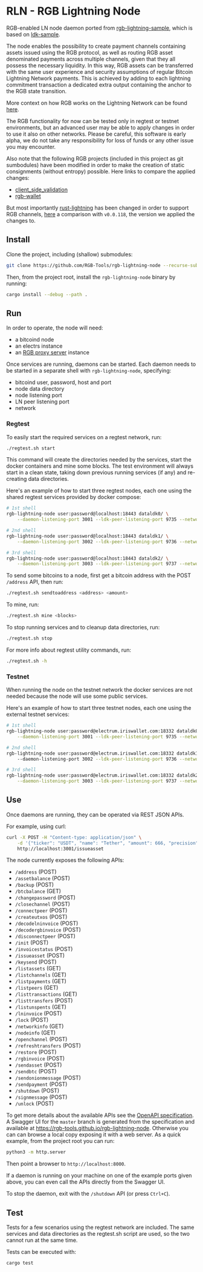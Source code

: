 # RLN - RGB Lightning Node

RGB-enabled LN node daemon ported from [rgb-lightning-sample], which is based
on [ldk-sample].

The node enables the possibility to create payment channels containing assets
issued using the RGB protocol, as well as routing RGB asset denominated
payments across multiple channels, given that they all possess the necessary
liquidity. In this way, RGB assets can be transferred with the same user
experience and security assumptions of regular Bitcoin Lightning Network
payments. This is achieved by adding to each lightning commitment transaction a
dedicated extra output containing the anchor to the RGB state transition.

More context on how RGB works on the Lightning Network can be found
[here](https://docs.rgb.info/lightning-network-compatibility).

The RGB functionality for now can be tested only in regtest or testnet
environments, but an advanced user may be able to apply changes in order to use
it also on other networks.
Please be careful, this software is early alpha, we do not take any
responsibility for loss of funds or any other issue you may encounter.

Also note that the following RGB projects (included in this project as git
sumbodules) have been modified in order to make the creation of static
consignments (without entropy) possible. Here links to compare the applied
changes:
- [client_side_validation](https://github.com/RGB-Tools/client_side_validation/compare/v0.10.5...static_0.10.5)
- [rgb-wallet](https://github.com/RGB-Tools/rgb-wallet/compare/v0.10.8...static_v0.10.8)

But most importantly [rust-lightning] has been changed in order to support
RGB channels,
[here](https://github.com/RGB-Tools/rust-lightning/compare/v0.0.118...rgb)
a comparison with `v0.0.118`, the version we applied the changes to.

## Install

Clone the project, including (shallow) submodules:
```sh
git clone https://github.com/RGB-Tools/rgb-lightning-node --recurse-submodules --shallow-submodules
```

Then, from the project root, install the `rgb-lightning-node` binary by
running:
```sh
cargo install --debug --path .
```

## Run

In order to operate, the node will need:
- a bitcoind node
- an electrs instance
- an [RGB proxy server] instance

Once services are running, daemons can be started.
Each daemon needs to be started in a separate shell with `rgb-lightning-node`,
specifying:
- bitcoind user, password, host and port
- node data directory
- node listening port
- LN peer listening port
- network

### Regtest

To easily start the required services on a regtest network, run:
```sh
./regtest.sh start
```

This command will create the directories needed by the services, start the
docker containers and mine some blocks. The test environment will always start
in a clean state, taking down previous running services (if any) and
re-creating data directories.

Here's an example of how to start three regtest nodes, each one using the
shared regtest services provided by docker compose:
```sh
# 1st shell
rgb-lightning-node user:password@localhost:18443 dataldk0/ \
    --daemon-listening-port 3001 --ldk-peer-listening-port 9735 --network regtest

# 2nd shell
rgb-lightning-node user:password@localhost:18443 dataldk1/ \
    --daemon-listening-port 3002 --ldk-peer-listening-port 9736 --network regtest

# 3rd shell
rgb-lightning-node user:password@localhost:18443 dataldk2/ \
    --daemon-listening-port 3003 --ldk-peer-listening-port 9737 --network regtest
```

To send some bitcoins to a node, first get a bitcoin address with the POST
`/address` API, then run:
```sh
./regtest.sh sendtoaddress <address> <amount>
```

To mine, run:
```sh
./regtest.sh mine <blocks>
```

To stop running services and to cleanup data directories, run:
```sh
./regtest.sh stop
```

For more info about regtest utility commands, run:
```sh
./regtest.sh -h
```

### Testnet

When running the node on the testnet network the docker services are not needed
because the node will use some public services.

Here's an example of how to start three testnet nodes, each one using the
external testnet services:

```sh
# 1st shell
rgb-lightning-node user:password@electrum.iriswallet.com:18332 dataldk0/ \
    --daemon-listening-port 3001 --ldk-peer-listening-port 9735 --network testnet

# 2nd shell
rgb-lightning-node user:password@electrum.iriswallet.com:18332 dataldk1/ 9736 testnet
    --daemon-listening-port 3002 --ldk-peer-listening-port 9736 --network testnet

# 3rd shell
rgb-lightning-node user:password@electrum.iriswallet.com:18332 dataldk2/ \
    --daemon-listening-port 3003 --ldk-peer-listening-port 9737 --network testnet
```

## Use

Once daemons are running, they can be operated via REST JSON APIs.

For example, using curl:
```bash
curl -X POST -H "Content-type: application/json" \
    -d '{"ticker": "USDT", "name": "Tether", "amount": 666, "precision": 0}' \
    http://localhost:3001/issueasset
```

The node currently exposes the following APIs:
- `/address` (POST)
- `/assetbalance` (POST)
- `/backup` (POST)
- `/btcbalance` (GET)
- `/changepassword` (POST)
- `/closechannel` (POST)
- `/connectpeer` (POST)
- `/createutxos` (POST)
- `/decodelninvoice` (POST)
- `/decodergbinvoice` (POST)
- `/disconnectpeer` (POST)
- `/init` (POST)
- `/invoicestatus` (POST)
- `/issueasset` (POST)
- `/keysend` (POST)
- `/listassets` (GET)
- `/listchannels` (GET)
- `/listpayments` (GET)
- `/listpeers` (GET)
- `/listtransactions` (GET)
- `/listtransfers` (POST)
- `/listunspents` (GET)
- `/lninvoice` (POST)
- `/lock` (POST)
- `/networkinfo` (GET)
- `/nodeinfo` (GET)
- `/openchannel` (POST)
- `/refreshtransfers` (POST)
- `/restore` (POST)
- `/rgbinvoice` (POST)
- `/sendasset` (POST)
- `/sendbtc` (POST)
- `/sendonionmessage` (POST)
- `/sendpayment` (POST)
- `/shutdown` (POST)
- `/signmessage` (POST)
- `/unlock` (POST)

To get more details about the available APIs see the [OpenAPI specification].
A Swagger UI for the `master` branch is generated from the specification and
available at https://rgb-tools.github.io/rgb-lightning-node.
Otherwise you can can browse a local copy exposing it with a web server.  As a
quick example, from the project root you can run:
```bash
python3 -m http.server
```
Then point a browser to `http://localhost:8000`.

If a daemon is running on your machine on one of the example ports
given above, you can even call the APIs directly from the Swagger UI.

To stop the daemon, exit with the `/shutdown` API (or press `Ctrl+C`).

## Test

Tests for a few scenarios using the regtest network are included. The same
services and data directories as the regtest.sh script are used, so the two
cannot run at the same time.

Tests can be executed with:
```sh
cargo test
```


[RGB proxy server]: https://github.com/grunch/rgb-proxy-server
[ldk-sample]: https://github.com/lightningdevkit/ldk-sample
[OpenAPI specification]: /openapi.yaml
[rgb-lightning-sample]: https://github.com/RGB-Tools/rgb-lightning-sample
[rust-lightning]: https://github.com/lightningdevkit/rust-lightning
